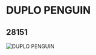 # DUPLO PENGUIN
## 28151
![DUPLO PENGUIN](https://lc-www-live-s.legocdn.com/media/bricks/5/2/6160669.jpg)